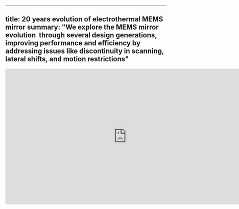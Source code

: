 
---
title: 20 years evolution of electrothermal MEMS mirror 
summary: "We explore the MEMS mirror evolution  through several design generations, improving performance and efficiency by addressing issues like discontinuity in scanning, lateral shifts, and motion restrictions"
---

<center><iframe width="757" height="426" src="https://www.youtube.com/embed/w1JqUXAGNjI" title="20 Years Evolution of Electrothermal MEMS Mirror for EndoOCT" frameborder="0" allow="accelerometer; autoplay; clipboard-write; encrypted-media; gyroscope; picture-in-picture; web-share" referrerpolicy="strict-origin-when-cross-origin" allowfullscreen></iframe></center>